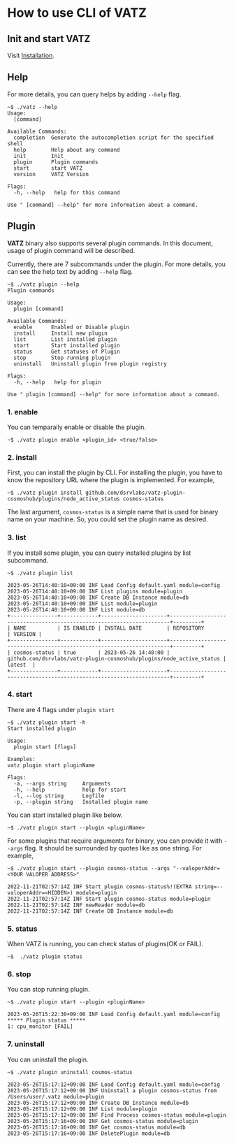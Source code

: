 # How to use CLI of VATZ

## Init and start VATZ

Visit [Installation](./installation.md).


## Help

  For more details, you can query helps by adding `--help` flag.
  ```
  ~$ ./vatz --help
  Usage:
    [command]

  Available Commands:
    completion  Generate the autocompletion script for the specified shell
    help        Help about any command
    init        Init
    plugin      Plugin commands
    start       start VATZ
    version     VATZ Version

  Flags:
    -h, --help   help for this command

  Use " [command] --help" for more information about a command.
  ```

## Plugin

  **VATZ** binary also supports several plugin commands. In this document, usage of plugin command will be described.

  Currently, there are 7 subcommands under the plugin. For more details, you can see the help text by adding `--help` flag.

  ```
  ~$ ./vatz plugin --help
  Plugin commands

  Usage:
    plugin [command]

  Available Commands:
    enable      Enabled or Disable plugin
    install     Install new plugin
    list        List installed plugin
    start       Start installed plugin
    status      Get statuses of Plugin
    stop        Stop running plugin
    uninstall   Uninstall plugin from plugin registry

  Flags:
    -h, --help   help for plugin

  Use " plugin [command] --help" for more information about a command.
  ```
  ### 1. enable
  You can temparaily enable or disable the plugin.
  ```
  ~$ ./vatz plugin enable <plugin_id> <true/false>
  ```
  ### 2. install
  
  First, you can install the plugin by CLI. For installing the plugin, you have to know the repository URL where the plugin is implemented.
  For example, 
  ```
  ~$ ./vatz plugin install github.com/dsrvlabs/vatz-plugin-cosmoshub/plugins/node_active_status cosmos-status
  ```

  The last argument, `cosmos-status` is a simple name that is used for binary name on your machine. So, you could set the plugin name as desired.
  ### 3. list
  If you install some plugin, you can query installed plugins by list subcommand.

  ```
  ~$ ./vatz plugin list
  ```
  ```
  2023-05-26T14:40:10+09:00 INF Load Config default.yaml module=config
  2023-05-26T14:40:10+09:00 INF List plugins module=plugin
  2023-05-26T14:40:10+09:00 INF Create DB Instance module=db
  2023-05-26T14:40:10+09:00 INF List module=plugin
  2023-05-26T14:40:10+09:00 INF List module=db
  +---------------+------------+---------------------+----------------------------------------------------------------------+---------+
  | NAME          | IS ENABLED | INSTALL DATE        | REPOSITORY                                                           | VERSION |
  +---------------+------------+---------------------+----------------------------------------------------------------------+---------+
  | cosmos-status | true       | 2023-05-26 14:40:00 | github.com/dsrvlabs/vatz-plugin-cosmoshub/plugins/node_active_status | latest  |
  +---------------+------------+---------------------+----------------------------------------------------------------------+---------+
  ```
  ### 4. start
  There are 4 flags under `plugin start`

  ```
  ~$ ./vatz plugin start -h
  Start installed plugin

  Usage:
    plugin start [flags]

  Examples:
  vatz plugin start pluginName

  Flags:
    -a, --args string     Arguments
    -h, --help            help for start
    -l, --log string      Logfile
    -p, --plugin string   Installed plugin name
  ```

  You can start installed plugin like below.
  ```
  ~$ ./vatz plugin start --plugin <pluginName>
  ```
  For some plugins that require arguments for binary, you can provide it with `--args` flag. It should be surrounded by quotes like as one string. For example,

  ```
  ~$ ./vatz plugin start --plugin cosmos-status --args "--valoperAddr=<YOUR VALOPER ADDRESS>" 
  ```

  ```
  2022-11-21T02:57:14Z INF Start plugin cosmos-status%!(EXTRA string=--valoperAddr=<HIDDEN>) module=plugin
  2022-11-21T02:57:14Z INF Start plugin cosmos-status module=plugin
  2022-11-21T02:57:14Z INF newReader module=db
  2022-11-21T02:57:14Z INF Create DB Instance module=db
  ```

### 5. status
When VATZ is running, you can check status of plugins(OK or FAIL).

  ```
  ~$  ./vatz plugin status
  ```

### 6. stop
You can stop running plugin.
  ```
  ~$ ./vatz plugin start --plugin <pluginName>
  ```
  ```
  2023-05-26T15:22:30+09:00 INF Load Config default.yaml module=config
  ***** Plugin status *****
  1: cpu_monitor [FAIL]
  ```
### 7. uninstall
You can uninstall the plugin.

  ```
  ~$ ./vatz plugin uninstall cosmos-status
  ```
  ```
  2023-05-26T15:17:12+09:00 INF Load Config default.yaml module=config
  2023-05-26T15:17:12+09:00 INF Uninstall a plugin cosmos-status from /Users/user/.vatz module=plugin
  2023-05-26T15:17:12+09:00 INF Create DB Instance module=db
  2023-05-26T15:17:12+09:00 INF List module=plugin
  2023-05-26T15:17:12+09:00 INF Find Process cosmos-status module=plugin
  2023-05-26T15:17:16+09:00 INF Get cosmos-status module=plugin
  2023-05-26T15:17:16+09:00 INF Get cosmos-status module=db
  2023-05-26T15:17:16+09:00 INF DeletePlugin module=db
  ```
